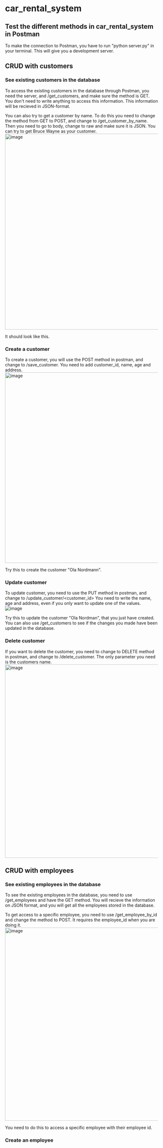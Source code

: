 # car_rental_system

## Test the different methods in car_rental_system in Postman
To make the connection to Postman, you have to run "python server.py" in your terminal. This will give you a development server. 

## CRUD with customers

### See existing customers in the database
To access the existing customers in the database through Postman, you need the server, and /get_customers, and make sure the method is GET. 
You don't need to write anything to access this information. 
This information will be recieved in JSON-format. 

You can also try to get a customer by name.
To do this you need to change the method from GET to POST, and change to /get_customer_by_name.
Then you need to go to body, change to raw and make sure it is JSON. 
You can try to get Bruce Wayne as your customer.
<img width="644" alt="image" src="https://github.com/user-attachments/assets/a9ede07a-67b2-46f8-99a7-3ce8235894b0">


It should look like this.  

### Create a customer 
To create a customer, you will use the POST method in postman, and change to /save_customer.
You need to add customer_id, name, age and address. 
<img width="626" alt="image" src="https://github.com/user-attachments/assets/a99a7514-663a-4803-b19a-479594d7332e">

Try this to create the customer "Ola Nordmann". 

### Update customer
To update customer, you need to use the PUT method in postman, and change to /update_customer/<customer_id>
You need to write the name, age and address, even if you only want to update one of the values. 
![image](https://github.com/user-attachments/assets/90a09207-034f-4e69-943f-73b327c73f8c)

Try this to update the customer "Ola Nordman", that you just have created. 
You can also use /get_customers to see if the changes you made have been updated in the database. 

### Delete customer
If you want to delete the customer, you need to change to DELETE method in postman, and change to /delete_customer. 
The only parameter you need is the customers name. 
<img width="636" alt="image" src="https://github.com/user-attachments/assets/707ae20d-12ee-40a3-ac53-53956da094e5">

## CRUD with employees

### See existing employees in the database
To see the existing employees in the database, you need to use /get_employees and have the GET method. You will recieve the information on JSON format, and you will get all the employees stored in the database. 

To get access to a specific employee, you need to use /get_employee_by_id and change the method to POST.
It requires the employee_id when you are doing it. 
<img width="635" alt="image" src="https://github.com/user-attachments/assets/f4047918-5790-4d38-9591-1be6ef38b887">

You need to do this to access a specific employee with their employee id. 

### Create an employee




